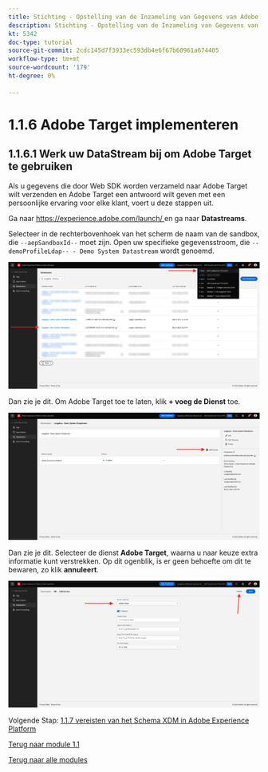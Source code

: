 ```yaml
---
title: Stichting - Opstelling van de Inzameling van Gegevens van Adobe Experience Platform en de uitbreiding van SDK van het Web - voer Adobe Target uit
description: Stichting - Opstelling van de Inzameling van Gegevens van Adobe Experience Platform en de uitbreiding van SDK van het Web - voer Adobe Target uit
kt: 5342
doc-type: tutorial
source-git-commit: 2cdc145d7f3933ec593db4e6f67b60961a674405
workflow-type: tm+mt
source-wordcount: '179'
ht-degree: 0%

---
```


# 1.1.6 Adobe Target implementeren

## 1.1.6.1 Werk uw DataStream bij om Adobe Target te gebruiken

Als u gegevens die door Web SDK worden verzameld naar Adobe Target wilt verzenden en Adobe Target een antwoord wilt geven met een persoonlijke ervaring voor elke klant, voert u deze stappen uit.

Ga naar [ https://experience.adobe.com/launch/ ](https://experience.adobe.com/launch/) en ga naar **Datastreams**.

Selecteer in de rechterbovenhoek van het scherm de naam van de sandbox, die `--aepSandboxId--` moet zijn. Open uw specifieke gegevensstroom, die `--demoProfileLdap-- - Demo System Datastream` wordt genoemd.

![ klik het pictogram van de Configuratie van Edge in de linkernavigatie ](./images/edgeconfig1b.png)

Dan zie je dit. Om Adobe Target toe te laten, klik **+ voeg de Dienst** toe.

![ Debugger AEP ](./images/aa2.png)

Dan zie je dit. Selecteer de dienst **Adobe Target**, waarna u naar keuze extra informatie kunt verstrekken. Op dit ogenblik, is er geen behoefte om dit te bewaren, zo klik **annuleert**.

![ Debugger AEP ](./images/at1.png)

Volgende Stap: [ 1.1.7 vereisten van het Schema XDM in Adobe Experience Platform ](./ex7.md)

[Terug naar module 1.1](./data-ingestion-launch-web-sdk.md)

[Terug naar alle modules](./../../../overview.md)
